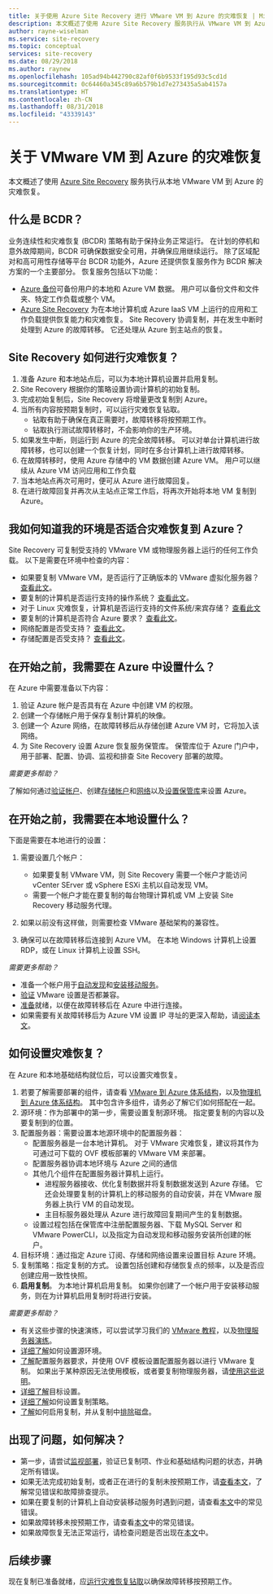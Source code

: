 ```yaml
---
title: 关于使用 Azure Site Recovery 进行 VMware VM 到 Azure 的灾难恢复 | Microsoft Docs
description: 本文概述了使用 Azure Site Recovery 服务执行从 VMware VM 到 Azure 的灾难恢复。
author: rayne-wiselman
ms.service: site-recovery
ms.topic: conceptual
services: site-recovery
ms.date: 08/29/2018
ms.author: raynew
ms.openlocfilehash: 105ad94b442790c82af0f6b9533f195d93c5cd1d
ms.sourcegitcommit: 0c64460a345c89a6b579b1d7e273435a5ab4157a
ms.translationtype: HT
ms.contentlocale: zh-CN
ms.lasthandoff: 08/31/2018
ms.locfileid: "43339143"
---
```

# <a name="about-disaster-recovery-of-vmware-vms-to-azure"></a>关于 VMware VM 到 Azure 的灾难恢复

本文概述了使用 [Azure Site Recovery](site-recovery-overview.md) 服务执行从本地 VMware VM 到 Azure 的灾难恢复。

## <a name="what-is-bcdr"></a>什么是 BCDR？

业务连续性和灾难恢复 (BCDR) 策略有助于保持业务正常运行。 在计划的停机和意外故障期间，BCDR 可确保数据安全可用，并确保应用继续运行。 除了区域配对和高可用性存储等平台 BCDR 功能外，Azure 还提供恢复服务作为 BCDR 解决方案的一个主要部分。 恢复服务包括以下功能： 

- [Azure 备份](https://docs.microsoft.com/azure/backup/backup-introduction-to-azure-backup)可备份用户的本地和 Azure VM 数据。 用户可以备份文件和文件夹、特定工作负载或整个 VM。 
- [Azure Site Recovery](site-recovery-overview.md) 为在本地计算机或 Azure IaaS VM 上运行的应用和工作负载提供恢复能力和灾难恢复。 Site Recovery 协调复制，并在发生中断时处理到 Azure 的故障转移。 它还处理从 Azure 到主站点的恢复。 

## <a name="how-does-site-recovery-do-disaster-recovery"></a>Site Recovery 如何进行灾难恢复？

1. 准备 Azure 和本地站点后，可以为本地计算机设置并启用复制。
2. Site Recovery 根据你的策略设置协调计算机的初始复制。
3. 完成初始复制后，Site Recovery 将增量更改复制到 Azure。 
4. 当所有内容按预期复制时，可以运行灾难恢复钻取。
    - 钻取有助于确保在真正需要时，故障转移将按预期工作。
    - 钻取执行测试故障转移时，不会影响你的生产环境。
5. 如果发生中断，则运行到 Azure 的完全故障转移。 可以对单台计算机进行故障转移，也可以创建一个恢复计划，同时在多台计算机上进行故障转移。
6. 在故障转移时，使用 Azure 存储中的 VM 数据创建 Azure VM。 用户可以继续从 Azure VM 访问应用和工作负载
7. 当本地站点再次可用时，便可从 Azure 进行故障回复。
8. 在进行故障回复并再次从主站点正常工作后，将再次开始将本地 VM 复制到 Azure。


## <a name="how-do-i-know-if-my-environment-is-suitable-for-disaster-recovery-to-azure"></a>我如何知道我的环境是否适合灾难恢复到 Azure？

Site Recovery 可复制受支持的 VMware VM 或物理服务器上运行的任何工作负载。 以下是需要在环境中检查的内容：

- 如果要复制 VMware VM，是否运行了正确版本的 VMware 虚拟化服务器？ [查看此文](vmware-physical-azure-support-matrix.md#on-premises-virtualization-servers)。
- 要复制的计算机是否运行支持的操作系统？ [查看此文](vmware-physical-azure-support-matrix.md#replicated-machines)。
- 对于 Linux 灾难恢复，计算机是否运行支持的文件系统/来宾存储？ [查看此文](vmware-physical-azure-support-matrix.md#linux-file-systemsguest-storage)
- 要复制的计算机是否符合 Azure 要求？ [查看此文](vmware-physical-azure-support-matrix.md#azure-vm-requirements)。
- 网络配置是否受支持？ [查看此文](vmware-physical-azure-support-matrix.md#network)。
- 存储配置是否受支持？ [查看此文](vmware-physical-azure-support-matrix.md#storage)。


## <a name="what-do-i-need-to-set-up-in-azure-before-i-start"></a>在开始之前，我需要在 Azure 中设置什么？

在 Azure 中需要准备以下内容：

1. 验证 Azure 帐户是否具有在 Azure 中创建 VM 的权限。
2. 创建一个存储帐户用于保存复制计算机的映像。
3. 创建一个 Azure 网络，在故障转移后从存储创建 Azure VM 时，它将加入该网络。
4. 为 Site Recovery 设置 Azure 恢复服务保管库。 保管库位于 Azure 门户中，用于部署、配置、协调、监视和排查 Site Recovery 部署的故障。

*需要更多帮助？*

了解如何通过[验证帐户](tutorial-prepare-azure.md#verify-account-permissions)、创建[存储帐户](tutorial-prepare-azure.md#create-a-storage-account)和[网络](tutorial-prepare-azure.md#set-up-an-azure-network)以及[设置保管库](tutorial-prepare-azure.md#create-a-recovery-services-vault)来设置 Azure。



## <a name="what-do-i-need-to-set-up-on-premises-before-i-start"></a>在开始之前，我需要在本地设置什么？

下面是需要在本地进行的设置：

1. 需要设置几个帐户：

    - 如果要复制 VMware VM，则 Site Recovery 需要一个帐户才能访问 vCenter SErver 或 vSphere ESXi 主机以自动发现 VM。
    - 需要一个帐户才能在要复制的每台物理计算机或 VM 上安装 Site Recovery 移动服务代理。

2. 如果以前没有这样做，则需要检查 VMware 基础架构的兼容性。
3. 确保可以在故障转移后连接到 Azure VM。 在本地 Windows 计算机上设置 RDP，或在 Linux 计算机上设置 SSH。

*需要更多帮助？*
- 准备一个帐户用于[自动发现](vmware-azure-tutorial-prepare-on-premises.md#prepare-an-account-for-automatic-discovery)和[安装移动服务](vmware-azure-tutorial-prepare-on-premises.md#prepare-an-account-for-mobility-service-installation)。
- [验证](vmware-azure-tutorial-prepare-on-premises.md#check-vmware-requirements) VMware 设置是否都兼容。
- [准备](vmware-azure-tutorial-prepare-on-premises.md#prepare-to-connect-to-azure-vms-after-failover)就绪，以便在故障转移后在 Azure 中进行连接。
- 如果需要有关故障转移后为 Azure VM 设置 IP 寻址的更深入帮助，请[阅读本文](concepts-on-premises-to-azure-networking.md)。

## <a name="how-do-i-set-up-disaster-recovery"></a>如何设置灾难恢复？

在 Azure 和本地基础结构就位后，可以设置灾难恢复。

1. 若要了解需要部署的组件，请查看 [VMware 到 Azure 体系结构](vmware-azure-architecture.md)，以及[物理机到 Azure 体系结构](physical-azure-architecture.md)。 其中包含许多组件，请务必了解它们如何搭配在一起。
2. 源环境：作为部署中的第一步，需要设置复制源环境。 指定要复制的内容以及要复制到的位置。
3. 配置服务器：需要设置本地源环境中的配置服务器：
    - 配置服务器是一台本地计算机。 对于 VMware 灾难恢复，建议将其作为可通过可下载的 OVF 模板部署的 VMware VM 来部署。
    - 配置服务器协调本地环境与 Azure 之间的通信
    - 其他几个组件在配置服务器计算机上运行。
        - 进程服务器接收、优化复制数据并将复制数据发送到 Azure 存储。 它还会处理要复制的计算机上的移动服务的自动安装，并在 VMware 服务器上执行 VM 的自动发现。
        - 主目标服务器处理从 Azure 进行故障回复期间产生的复制数据。
    - 设置过程包括在保管库中注册配置服务器、下载 MySQL Server 和 VMware PowerCLI，以及指定为自动发现和移动服务安装所创建的帐户。
4. 目标环境：通过指定 Azure 订阅、存储和网络设置来设置目标 Azure 环境。
5. 复制策略：指定复制的方式。 设置包括创建和存储恢复点的频率，以及是否应创建应用一致性快照。
6. **启用复制**。 为本地计算机启用复制。 如果你创建了一个帐户用于安装移动服务，则在为计算机启用复制时将进行安装。 

*需要更多帮助？*

- 有关这些步骤的快速演练，可以尝试学习我们的 [VMware 教程](vmware-azure-tutorial.md)，以及[物理服务器演练](physical-azure-disaster-recovery.md)。
- [详细了解](vmware-azure-set-up-source.md)如何设置源环境。
- [了解](vmware-azure-deploy-configuration-server.md)配置服务器要求，并使用 OVF 模板设置配置服务器以进行 VMware 复制。 如果出于某种原因无法使用模板，或者要复制物理服务器，请[使用这些说明](physical-azure-set-up-source.md#set-up-the-source-environment)。
- [详细了解](vmware-azure-set-up-target.md)目标设置。
- [详细了解](vmware-azure-set-up-replication.md)如何设置复制策略。
- [了解](vmware-azure-enable-replication.md)如何启用复制，并从复制中[排除](vmware-azure-exclude-disk.md)磁盘。


## <a name="something-went-wrong-how-do-i-troubleshoot"></a>出现了问题，如何解决？

- 第一步，请尝试[监视部署](site-recovery-monitor-and-troubleshoot.md)，验证已复制项、作业和基础结构问题的状态，并确定所有错误。
- 如果无法完成初始复制，或者正在进行的复制未按预期工作，请[查看本文](vmware-azure-troubleshoot-replication.md)，了解常见错误和故障排查提示。
- 如果在要复制的计算机上自动安装移动服务时遇到问题，请查看[本文](vmware-azure-troubleshoot-push-install.md)中的常见错误。
- 如果故障转移未按预期工作，请查看[本文](site-recovery-failover-to-azure-troubleshoot.md)中的常见错误。
- 如果故障恢复无法正常运行，请检查问题是否出现在[本文](vmware-azure-troubleshoot-failback-reprotect.md)中。



## <a name="next-steps"></a>后续步骤

现在复制已准备就绪，应[运行灾难恢复钻取](tutorial-dr-drill-azure.md)以确保故障转移按预期工作。 
